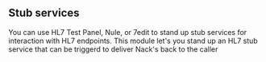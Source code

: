 ## Stub services
You can use HL7 Test Panel, Nule, or 7edit to stand up stub services for interaction with HL7 endpoints. This module let's you stand up an HL7 stub service that can be triggerd to deliver Nack's back to the caller